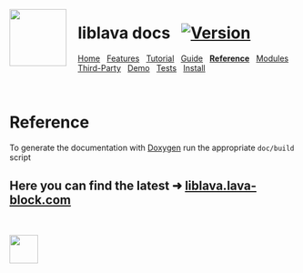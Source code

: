 <a href="https://git.io/liblava"><img align="left" src="https://github.com/liblava.png" width="100" style="margin:0px 20px 0px 0px"></a>

# liblava docs &nbsp; [![Version](https://img.shields.io/badge/Version-0.6.4-blue)](https://git.io/liblava)

[Home](README.md) &nbsp; [Features](Features.md) &nbsp; [Tutorial](Tutorial.md) &nbsp; [Guide](Guide.md) &nbsp; **[Reference](Reference.md)** &nbsp; [Modules](Modules.md) &nbsp; [Third-Party](Third-Party.md) &nbsp; [Demo](Demo.md) &nbsp; [Tests](Tests.md) &nbsp; [Install](Install.md)

<br />

# Reference

To generate the documentation with [Doxygen](https://www.doxygen.nl) run the appropriate `doc/build` script

## Here you can find the latest ➜ [liblava.lava-block.com](https://liblava.lava-block.com)

<br />

<a href="https://git.io/liblava"><img src="https://github.com/liblava.png" width="50"></a>
